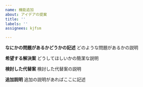 ```yaml
---
name: 機能追加
about: アイデアの提案
title: ''
labels: ''
assignees: kjfsm

---
```


**なにかの問題があるかどうかの記述**
どのような問題があるかの説明

**希望する解決案**
どうしてほしいかの簡潔な説明

**検討した代替案**
検討した代替案の説明

**追加説明**
追加の説明があればここに記述
